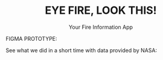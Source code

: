 <h1 align="center">EYE FIRE, LOOK THIS!</h1>
<p align="center">Your Fire Information App</p>

<p>FIGMA PROTOTYPE: </p>
<p>See what we did in a short time with data provided by NASA:  </p>
